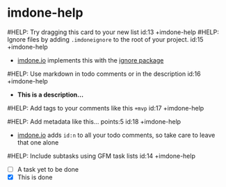 imdone-help
====
#HELP: Try dragging this card to your new list id:13 +imdone-help
#HELP: Ignore files by adding `.imdoneignore` to the root of your project. id:15 +imdone-help
- [imdone.io](https://imdone.io) implements this with the [ignore package](https://www.npmjs.com/package/ignore)

#HELP: Use markdown in todo comments or in the description id:16 +imdone-help
- **This is a description...**

#HELP: Add tags to your comments like this `+mvp` id:17 +imdone-help

#HELP: Add metadata like this... points:5 id:18 +imdone-help
- [imdone.io](https://imdone.io) adds `id:n` to all your todo comments, so take care to leave that one alone

#HELP: Include subtasks using GFM task lists id:14 +imdone-help
- [ ] A task yet to be done
- [x] This is done
